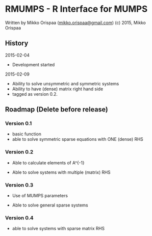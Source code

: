 # RMUMPS - R Interface for MUMPS

Written by Mikko Orispaa (mikko.orispaa@gmail.com)
(c) 2015, Mikko Orispaa

## History

2015-02-04
- Development started

2015-02-09
- Ability to solve unsymmetric and symmetric systems
- Ability to have (dense) matrix right hand side
- tagged as version 0.2.





## Roadmap (Delete before release)

### Version 0.1
+ basic function
+ able to solve symmetric sparse equations with ONE (dense) RHS

### Version 0.2
- Able to calculate elements of A^{-1}
+ Able to solve systems with multiple (matrix) RHS

### Version 0.3
- Use of MUMPS parameters
+ Able to solve general sparse systems

### Version 0.4
- able to solve systems with sparse matrix RHS


